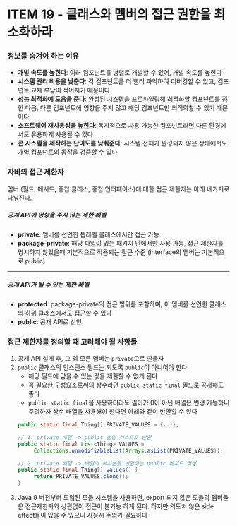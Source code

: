 # ITEM 19 - 클래스와 멤버의 접근 권한을 최소화하라

### 정보를 숨겨야 하는 이유
- **개발 속도를 높힌다**: 여러 컴포넌트를 병렬로 개발할 수 있어, 개발 속도를 높힌다
- **시스템 관리 비용을 낮춘다**: 각 컴포넌트를 더 빨리 파악하여 디버깅할 수 있고, 컴포넌트 교체 부담이 적어지기 때문이다
- **성능 최적화에 도움을 준다**: 완성된 시스템을 프로파일링해 최적화할 컴포넌트를 정한 다음, 다른 컴포넌트에 영향을 주지 않고 해당 컴포넌트만 최적화할 수 있기 때문이다
- **소프트웨어 재사용성을 높힌다**: 독자적으로 사용 가능한 컴포넌트라면 다른 환경에서도 유용하게 사용될 수 있다
- **큰 시스템을 제작하는 난이도를 낮춰준다**: 시스템 전체가 완성되지 않은 상태에서도 개별 컴포넌트의 동작을 검증할 수 있다

### 자바의 접근 제한자
멤버 (필드, 메서드, 중첩 클래스, 중첩 인터페이스)에 대한 접근 제한자는 아래 네가지로 나눠진다.
##### 공개 API에 영향을 주지 않는 제한 레벨
- **private**: 멤버를 선언한 톱레벨 클래스에서만 접근 가능
- **package-private**: 해당 파일이 있는 패키지 안에서만 사용 가능, 접근 제한자를 명시하지 않았을때 기본적으로 적용되는 접근 수준 (interface의 멤버는 기본적으로 public)
<hr>

##### 공개 API가 될 수 있는 제한 레벨
- **protected**: package-private의 접근 범위를 포함하며, 이 멤버를 선언한 클래스의 하위 클래스에서도 접근할 수 있다
- **public**: 공개 API로 선언

### 접근 제한자를 정의할 때 고려해야 될 사항들
1. 공개 API 설계 후, 그 외 모든 멤버는 `private`으로 만들자
2. `public` 클래스의 인스턴스 필드는 되도록 `public`이 아니어야 한다
   - 해당 필드에 담을 수 있는 값을 제한할 수 없게 된다
   - 꼭 필요한 구성요소로써의 상수라면 `public static final` 필드로 공개해도 좋다
   - `public static final`을 사용하더라도 길이가 0이 아닌 배열은 변경 가능하니 주의하자
     상수 배열을 사용해야 한다면 아래와 같이 반환할 수 있다
   ```java
   public static final Thing[] PRIVATE_VALUES = {...};
   
   // 1. private 배열 -> public 불변 리스트로 반환
   public static final List<Thing> VALUES =
        Collections.unmodifiableList(Arrays.asList(PRIVATE_VALUES));
   
   // 2. private 배열 -> 배열의 복사본을 반환하는 public 메서드 작성
   public static final Thing[] values() {
        return PRIVATE_VALUES.clone();
   } 
   ```
3. Java 9 버전부터 도입된 모듈 시스템을 사용하면, export 되지 않은 모듈의 멤버들은 접근제한자와 상관없이 접근이 불가능 하게 된다.
   하지만 의도치 않은 side effect들이 있을 수 있으니 사용시 주의가 필요하다